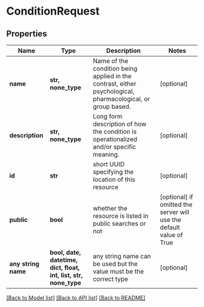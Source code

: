 # ConditionRequest


## Properties
Name | Type | Description | Notes
------------ | ------------- | ------------- | -------------
**name** | **str, none_type** | Name of the condition being applied in the contrast, either psychological, pharmacological, or group based. | [optional] 
**description** | **str, none_type** | Long form description of how the condition is operationalized and/or specific meaning. | [optional] 
**id** | **str** | short UUID specifying the location of this resource | [optional] 
**public** | **bool** | whether the resource is listed in public searches or not | [optional]  if omitted the server will use the default value of True
**any string name** | **bool, date, datetime, dict, float, int, list, str, none_type** | any string name can be used but the value must be the correct type | [optional]

[[Back to Model list]](../README.md#documentation-for-models) [[Back to API list]](../README.md#documentation-for-api-endpoints) [[Back to README]](../README.md)


